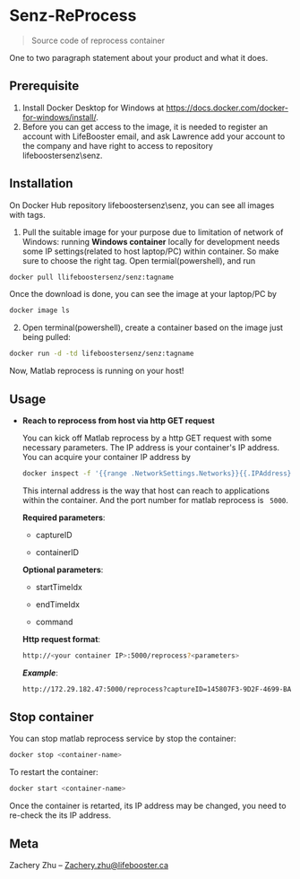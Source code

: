 # Senz-ReProcess
> Source code of reprocess container 

One to two paragraph statement about your product and what it does.



## Prerequisite 
1. Install Docker Desktop for Windows at https://docs.docker.com/docker-for-windows/install/.
2. Before you can get access to the image, it is needed to register an account with LifeBooster email, and ask Lawrence add your account to the company and have right to access to repository lifeboostersenz\senz.

## Installation
On Docker Hub repository lifeboostersenz\senz, you can see all images with tags. 

1. Pull the suitable image for your purpose due to limitation of network of Windows: running **Windows container** locally for development needs some IP settings(related to host laptop/PC) within container. So make sure to choose the right tag. Open termial(powershell), and run
```sh
docker pull llifeboostersenz/senz:tagname
``` 
Once the download is done, you can see the image at your laptop/PC by 
```sh
docker image ls
``` 
2. Open terminal(powershell), create a container based on the image just being pulled:
```sh
docker run -d -td lifeboostersenz/senz:tagname
```

Now, Matlab reprocess is running on your host!
## Usage 
- **Reach to reprocess from host via http GET request** 

  You can kick off Matlab reprocess by a http GET request with some necessary parameters. The IP address is your container's IP address. You can acquire your container IP address by 
  ```sh
  docker inspect -f '{{range .NetworkSettings.Networks}}{{.IPAddress}}{{end}}' <container-name> 
  ```
  This internal address is the way that host can reach to applications within the container. And the port number for matlab reprocess is ``` 5000```.
  
   **Required parameters**:
      
     - captureID
      
     - containerID
      
   **Optional parameters**:
    
     - startTimeIdx
      
     - endTimeIdx
      
     - command 
  
  **Http request format**:
  ```sh
  http://<your container IP>:5000/reprocess?<parameters>
  ```
  
  ***Example***:
  ```sh
  http://172.29.182.47:5000/reprocess?captureID=145807F3-9D2F-4699-BAEE-00332342F700&containerID=test&companyID=46c613b2-821d-4fe4-a57f-4c2c77141d11&startTimeIdx=10&endTimeIdx=2000
  ```
## Stop container
  
  You can stop matlab reprocess service by stop the container:
  ```sh
  docker stop <container-name>
  ```
  To restart the container:
  ```sh
  docker start <container-name>
  ```
  Once the container is retarted, its IP address may be changed, you need to re-check the its IP address.
  


## Meta

Zachery Zhu – Zachery.zhu@lifebooster.ca

